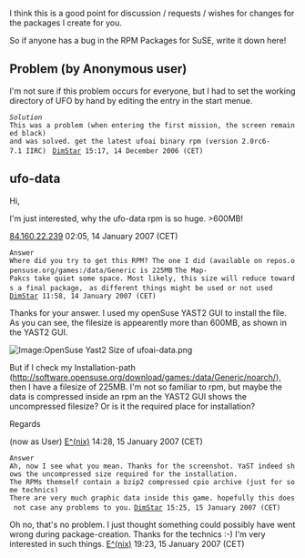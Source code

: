 I think this is a good point for discussion / requests / wishes for
changes for the packages I create for you.

So if anyone has a bug in the RPM Packages for SuSE, write it down here!

## Problem (by Anonymous user)

I'm not sure if this problem occurs for everyone, but I had to set the
working directory of UFO by hand by editing the entry in the start
menue.

*`Solution`*
`This was a problem (when entering the first mission, the screen remained black) `
`and was solved. get the latest ufoai binary rpm (version 2.0rc6-7.1 IIRC) `
[`DimStar`](User:Dimstar "wikilink")` 15:17, 14 December 2006 (CET)`

## ufo-data

Hi,

I'm just interested, why the ufo-data rpm is so huge. \>600MB!

[84.160.22.239](User:84.160.22.239 "wikilink") 02:05, 14 January 2007
(CET)

`Answer`
`Where did you try to get this RPM? The one I did (available on repos.opensuse.org/games:/data/Generic is 225MB`
`The Map-Pakcs take quiet some space. Most likely, this size will reduce towards a final package, `
`as different things might be used or not used`
[`DimStar`](User:Dimstar "wikilink")` 11:58, 14 January 2007 (CET)`

Thanks for your answer. I used my openSuse YAST2 GUI to install the
file. As you can see, the filesize is appearently more than 600MB, as
shown in the YAST2 GUI.

![Image:OpenSuse Yast2 Size of
ufoai-data.png](OpenSuse_Yast2_Size_of_ufoai-data.png "Image:OpenSuse Yast2 Size of ufoai-data.png")

But if I check my Installation-path
(http://software.opensuse.org/download/games:/data/Generic/noarch/),
then I have a filesize of 225MB. I'm not so familiar to rpm, but maybe
the data is compressed inside an rpm an the YAST2 GUI shows the
uncompressed filesize? Or is it the required place for installation?

Regards

(now as User) [E^(nix)](User:E^(nix) "wikilink") 14:28, 15 January 2007
(CET)

`Answer`
`Ah, now I see what you mean. Thanks for the screenshot. YaST indeed shows the uncompressed size required for the installation.`
`The RPMs themself contain a bzip2 compressed cpio archive (just for some technics)`
`There are very much graphic data inside this game. hopefully this does not case any problems to you.`
[`DimStar`](User:Dimstar "wikilink")` 15:25, 15 January 2007 (CET)`

Oh no, that's no problem. I just thought something could possibly have
went wrong during package-creation. Thanks for the technics :-) I'm very
interested in such things. [E^(nix)](User:E^(nix) "wikilink") 19:23, 15
January 2007 (CET)